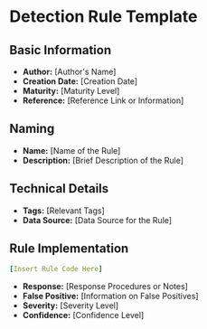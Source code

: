 # Detection Rule Template

## Basic Information

- **Author:** [Author's Name]
- **Creation Date:** [Creation Date]
- **Maturity:** [Maturity Level]
- **Reference:** [Reference Link or Information]

## Naming

- **Name:** [Name of the Rule]
- **Description:** [Brief Description of the Rule]

## Technical Details

- **Tags:** [Relevant Tags]
- **Data Source:** [Data Source for the Rule]

## Rule Implementation

```yaml
[Insert Rule Code Here]
```

- **Response:** [Response Procedures or Notes]
- **False Positive:** [Information on False Positives]
- **Severity:** [Severity Level]
- **Confidence:** [Confidence Level]
 
